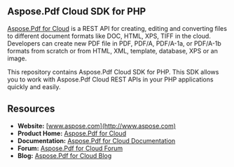 ## Aspose.Pdf Cloud SDK for PHP
[Aspose.Pdf for Cloud](http://www.aspose.com/products/pdf/cloud) is a REST API for creating, editing and converting files to different document formats like DOC, HTML, XPS, TIFF in the cloud. Developers can create new PDF file in PDF, PDF/A, PDF/A-1a, or PDF/A-1b formats from scratch or from HTML, XML, template, database, XPS or an image.

This repository contains Aspose.Pdf Cloud SDK for PHP. This SDK allows you to work with Aspose.Pdf Cloud REST APIs in your PHP applications quickly and easily.

## Resources

+ **Website:** [www.aspose.com](http://www.aspose.com)
+ **Product Home:** [Aspose.Pdf for Cloud](http://www.aspose.com/products/pdf/cloud)
+ **Documentation:** [Aspose.Pdf for Cloud Documentation](https://docs.aspose.com/display/pdfcloud/Home)
+ **Forum:** [Aspose.Pdf for Cloud Forum](http://www.aspose.com/community/forums/aspose.pdf-product-family/20/showforum.aspx)
+ **Blog:** [Aspose.Pdf for Cloud Blog](https://blog.aspose.com/aspose-products/aspose-pdf-product-family.html)
